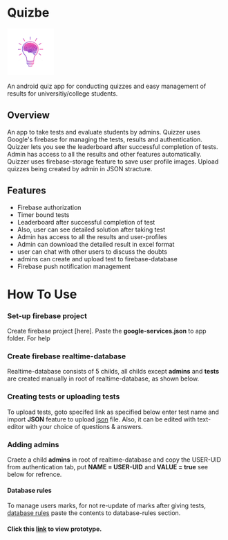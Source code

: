 # Quizbe

![Project Image](app/src/main/res/ic_launcher_foreground.png)

An android quiz app for conducting quizzes and easy management of results for universitiy/college students.

## Overview

An app to take tests and evaluate students by admins. 
Quizzer uses Google's firebase for managing the tests, results and authentication. 
Quizzer lets you see the leaderboard after successful completion of tests. 
Admin has access to all the results and other features automatically. 
Quizzer uses firebase-storage feature to save user profile images. 
Upload quizzes being created by admin in JSON stracture.

## Features

- Firebase authorization
- Timer bound tests
- Leaderboard after successful completion of test
- Also, user can see detailed solution after taking test
- Admin has access to all the results and user-profiles 
- Admin can download the detailed result in excel format
- user can chat with other users to discuss the doubts
- admins can create and upload test to firebase-database
- Firebase push notification management


# How To Use

### Set-up firebase project
 Create firebase project [here].
 Paste the **google-services.json** to app folder. For help
 
 
 ### Create firebase realtime-database
Realtime-database consists of 5 childs, all childs except **admins** and **tests** are created manually in root of realtime-database, 
as shown below.

### Creating tests or uploading tests
To upload tests, goto specifed link as specified below enter test name and import **JSON** feature to upload [json](TestQuestionTemplate.json) file. Also, it can be edited with text-editor with your choice of questions & answers.


### Adding admins
Craete a child **admins** in root of realtime-database and copy the USER-UID from authentication tab, put **NAME = USER-UID** and **VALUE = true** see below for refrence.


#### Database rules
To manage users marks, for not re-update of marks after giving tests, [database rules](Rules.txt) paste the contents to database-rules section.


#### Click this [link](https://drive.google.com/file/d/1ALvOO9Zzr-dw0JftxILlrzH3yj9cBDJP/view?usp=sharing) to view prototype.
